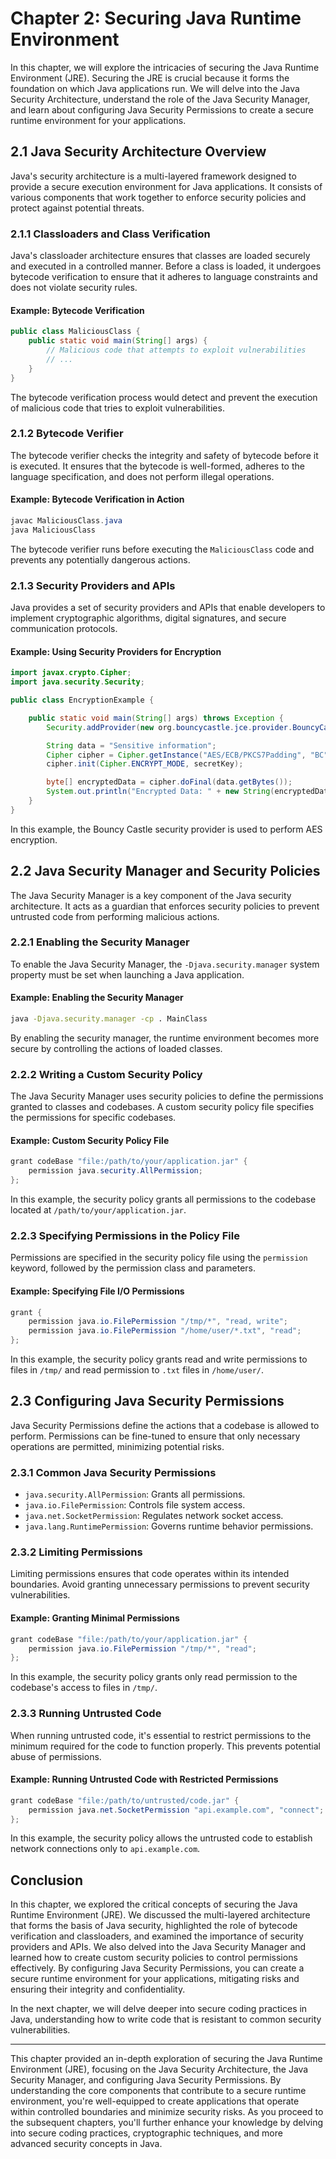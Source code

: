 # Chapter 2: Securing Java Runtime Environment

In this chapter, we will explore the intricacies of securing the Java Runtime Environment (JRE). Securing the JRE is crucial because it forms the foundation on which Java applications run. We will delve into the Java Security Architecture, understand the role of the Java Security Manager, and learn about configuring Java Security Permissions to create a secure runtime environment for your applications.

## 2.1 Java Security Architecture Overview

Java's security architecture is a multi-layered framework designed to provide a secure execution environment for Java applications. It consists of various components that work together to enforce security policies and protect against potential threats.

### 2.1.1 Classloaders and Class Verification

Java's classloader architecture ensures that classes are loaded securely and executed in a controlled manner. Before a class is loaded, it undergoes bytecode verification to ensure that it adheres to language constraints and does not violate security rules.

#### Example: Bytecode Verification

```java
public class MaliciousClass {
    public static void main(String[] args) {
        // Malicious code that attempts to exploit vulnerabilities
        // ...
    }
}
```

The bytecode verification process would detect and prevent the execution of malicious code that tries to exploit vulnerabilities.

### 2.1.2 Bytecode Verifier

The bytecode verifier checks the integrity and safety of bytecode before it is executed. It ensures that the bytecode is well-formed, adheres to the language specification, and does not perform illegal operations.

#### Example: Bytecode Verification in Action

```java
javac MaliciousClass.java
java MaliciousClass
```

The bytecode verifier runs before executing the `MaliciousClass` code and prevents any potentially dangerous actions.

### 2.1.3 Security Providers and APIs

Java provides a set of security providers and APIs that enable developers to implement cryptographic algorithms, digital signatures, and secure communication protocols.

#### Example: Using Security Providers for Encryption

```java
import javax.crypto.Cipher;
import java.security.Security;

public class EncryptionExample {

    public static void main(String[] args) throws Exception {
        Security.addProvider(new org.bouncycastle.jce.provider.BouncyCastleProvider());

        String data = "Sensitive information";
        Cipher cipher = Cipher.getInstance("AES/ECB/PKCS7Padding", "BC");
        cipher.init(Cipher.ENCRYPT_MODE, secretKey);

        byte[] encryptedData = cipher.doFinal(data.getBytes());
        System.out.println("Encrypted Data: " + new String(encryptedData));
    }
}
```

In this example, the Bouncy Castle security provider is used to perform AES encryption.

## 2.2 Java Security Manager and Security Policies

The Java Security Manager is a key component of the Java security architecture. It acts as a guardian that enforces security policies to prevent untrusted code from performing malicious actions.

### 2.2.1 Enabling the Security Manager

To enable the Java Security Manager, the `-Djava.security.manager` system property must be set when launching a Java application.

#### Example: Enabling the Security Manager

```bash
java -Djava.security.manager -cp . MainClass
```

By enabling the security manager, the runtime environment becomes more secure by controlling the actions of loaded classes.

### 2.2.2 Writing a Custom Security Policy

The Java Security Manager uses security policies to define the permissions granted to classes and codebases. A custom security policy file specifies the permissions for specific codebases.

#### Example: Custom Security Policy File

```java
grant codeBase "file:/path/to/your/application.jar" {
    permission java.security.AllPermission;
};
```

In this example, the security policy grants all permissions to the codebase located at `/path/to/your/application.jar`.

### 2.2.3 Specifying Permissions in the Policy File

Permissions are specified in the security policy file using the `permission` keyword, followed by the permission class and parameters.

#### Example: Specifying File I/O Permissions

```java
grant {
    permission java.io.FilePermission "/tmp/*", "read, write";
    permission java.io.FilePermission "/home/user/*.txt", "read";
};
```

In this example, the security policy grants read and write permissions to files in `/tmp/` and read permission to `.txt` files in `/home/user/`.

## 2.3 Configuring Java Security Permissions

Java Security Permissions define the actions that a codebase is allowed to perform. Permissions can be fine-tuned to ensure that only necessary operations are permitted, minimizing potential risks.

### 2.3.1 Common Java Security Permissions

- `java.security.AllPermission`: Grants all permissions.
- `java.io.FilePermission`: Controls file system access.
- `java.net.SocketPermission`: Regulates network socket access.
- `java.lang.RuntimePermission`: Governs runtime behavior permissions.

### 2.3.2 Limiting Permissions

Limiting permissions ensures that code operates within its intended boundaries. Avoid granting unnecessary permissions to prevent security vulnerabilities.

#### Example: Granting Minimal Permissions

```java
grant codeBase "file:/path/to/your/application.jar" {
    permission java.io.FilePermission "/tmp/*", "read";
};
```

In this example, the security policy grants only read permission to the codebase's access to files in `/tmp/`.

### 2.3.3 Running Untrusted Code

When running untrusted code, it's essential to restrict permissions to the minimum required for the code to function properly. This prevents potential abuse of permissions.

#### Example: Running Untrusted Code with Restricted Permissions

```java
grant codeBase "file:/path/to/untrusted/code.jar" {
    permission java.net.SocketPermission "api.example.com", "connect";
};
```

In this example, the security policy allows the untrusted code to establish network connections only to `api.example.com`.

## Conclusion

In this chapter, we explored the critical concepts of securing the Java Runtime Environment (JRE). We discussed the multi-layered architecture that forms the basis of Java security, highlighted the role of bytecode verification and classloaders, and examined the importance of security providers and APIs. We also delved into the Java Security Manager and learned how to create custom security policies to control permissions effectively. By configuring Java Security Permissions, you can create a secure runtime environment for your applications, mitigating risks and ensuring their integrity and confidentiality.

In the next chapter, we will delve deeper into secure coding practices in Java, understanding how to write code that is resistant to common security vulnerabilities.

---

This chapter provided an in-depth exploration of securing the Java Runtime Environment (JRE), focusing on the Java Security Architecture, the Java Security Manager, and configuring Java Security Permissions. By understanding the core components that contribute to a secure runtime environment, you're well-equipped to create applications that operate within controlled boundaries and minimize security risks. As you proceed to the subsequent chapters, you'll further enhance your knowledge by delving into secure coding practices, cryptographic techniques, and more advanced security concepts in Java.